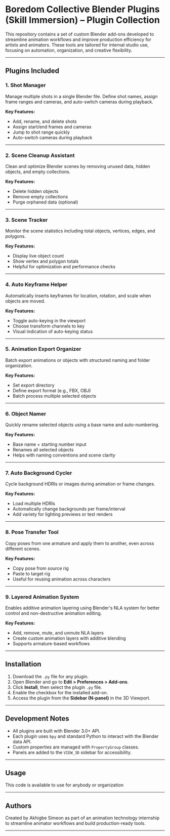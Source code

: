 # Boredom Collective Blender Plugins (Skill Immersion) – Plugin Collection

This repository contains a set of custom Blender add-ons developed to streamline animation workflows and improve production efficiency for artists and animators. These tools are tailored for internal studio use, focusing on automation, organization, and creative flexibility.

---

## Plugins Included

### 1. **Shot Manager**
Manage multiple shots in a single Blender file. Define shot names, assign frame ranges and cameras, and auto-switch cameras during playback.

**Key Features:**
- Add, rename, and delete shots
- Assign start/end frames and cameras
- Jump to shot range quickly
- Auto-switch cameras during playback

---

### 2. **Scene Cleanup Assistant**
Clean and optimize Blender scenes by removing unused data, hidden objects, and empty collections.

**Key Features:**
- Delete hidden objects
- Remove empty collections
- Purge orphaned data (optional)

---

### 3. **Scene Tracker**
Monitor the scene statistics including total objects, vertices, edges, and polygons.

**Key Features:**
- Display live object count
- Show vertex and polygon totals
- Helpful for optimization and performance checks

---

### 4. **Auto Keyframe Helper**
Automatically inserts keyframes for location, rotation, and scale when objects are moved.

**Key Features:**
- Toggle auto-keying in the viewport
- Choose transform channels to key
- Visual indication of auto-keying status

---

### 5. **Animation Export Organizer**
Batch export animations or objects with structured naming and folder organization.

**Key Features:**
- Set export directory
- Define export format (e.g., FBX, OBJ)
- Batch process multiple selected objects

---

### 6. **Object Namer**
Quickly rename selected objects using a base name and auto-numbering.

**Key Features:**
- Base name + starting number input
- Renames all selected objects
- Helps with naming conventions and scene clarity

---

### 7. **Auto Background Cycler**
Cycle background HDRIs or images during animation or frame changes.

**Key Features:**
- Load multiple HDRIs
- Automatically change backgrounds per frame/interval
- Add variety for lighting previews or test renders

---

### 8. **Pose Transfer Tool**
Copy poses from one armature and apply them to another, even across different scenes.

**Key Features:**
- Copy pose from source rig
- Paste to target rig
- Useful for reusing animation across characters

---

### 9. **Layered Animation System**
Enables additive animation layering using Blender's NLA system for better control and non-destructive animation editing.

**Key Features:**
- Add, remove, mute, and unmute NLA layers
- Create custom animation layers with additive blending
- Supports armature-based workflows

---

## Installation

1. Download the `.py` file for any plugin.
2. Open Blender and go to **Edit > Preferences > Add-ons**.
3. Click **Install**, then select the plugin `.py` file.
4. Enable the checkbox for the installed add-on.
5. Access the plugin from the **Sidebar (N-panel)** in the 3D Viewport.

---

## Development Notes

- All plugins are built with Blender 3.0+ API.
- Each plugin uses `bpy` and standard Python to interact with the Blender data API.
- Custom properties are managed with `PropertyGroup` classes.
- Panels are added to the `VIEW_3D` sidebar for accessibility.

---

## Usage

This code is available to use for anybody or organization

---

## Authors

Created by Akhigbe Simeon as part of an animation technology internship to streamline animator workflows and build production-ready tools.

---

